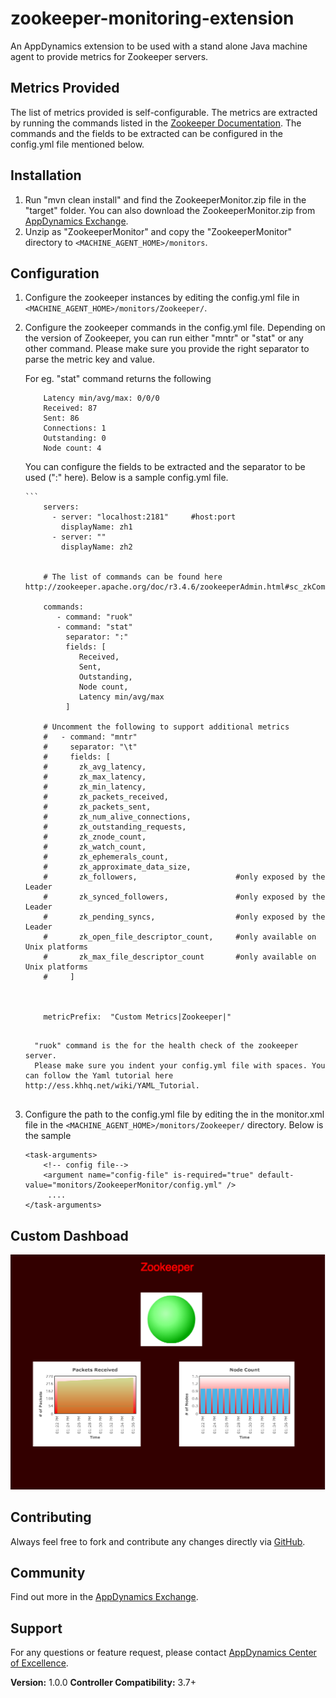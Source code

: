 zookeeper-monitoring-extension
==============================
An AppDynamics extension to be used with a stand alone Java machine agent to provide metrics for Zookeeper servers.


## Metrics Provided ##

The list of metrics provided is self-configurable. The metrics are extracted by running the commands listed in the [Zookeeper Documentation].
The commands and the fields to be extracted can be configured in the config.yml file mentioned below.



## Installation ##

1. Run "mvn clean install" and find the ZookeeperMonitor.zip file in the "target" folder. You can also download the ZookeeperMonitor.zip from [AppDynamics Exchange][].
2. Unzip as "ZookeeperMonitor" and copy the "ZookeeperMonitor" directory to `<MACHINE_AGENT_HOME>/monitors`.



## Configuration ##
1. Configure the zookeeper instances by editing the config.yml file in `<MACHINE_AGENT_HOME>/monitors/Zookeeper/`.
2. Configure the zookeeper commands in the config.yml file. Depending on the version of Zookeeper, you can run either "mntr" or "stat" or any other command. Please make sure you provide the right separator to parse the metric key and value.
 
     For eg. "stat" command returns the following
     ```
         Latency min/avg/max: 0/0/0
         Received: 87
         Sent: 86
         Connections: 1
         Outstanding: 0
         Node count: 4
     ```
      You can configure the fields to be extracted and the separator to be used (":" here). Below is a sample config.yml file.
     
      
       ```
           servers:
             - server: "localhost:2181"     #host:port
               displayName: zh1
             - server: ""
               displayName: zh2
          
          
           # The list of commands can be found here http://zookeeper.apache.org/doc/r3.4.6/zookeeperAdmin.html#sc_zkCommands
          
           commands:
              - command: "ruok"
              - command: "stat"
                separator: ":"
                fields: [
                   Received,
                   Sent,
                   Outstanding,
                   Node count,
                   Latency min/avg/max
                ]
          
           # Uncomment the following to support additional metrics
           #   - command: "mntr"
           #     separator: "\t"
           #     fields: [
           #       zk_avg_latency,
           #       zk_max_latency,
           #       zk_min_latency,
           #       zk_packets_received,
           #       zk_packets_sent,
           #       zk_num_alive_connections,
           #       zk_outstanding_requests,
           #       zk_znode_count,
           #       zk_watch_count,
           #       zk_ephemerals_count,
           #       zk_approximate_data_size,
           #       zk_followers,                      #only exposed by the Leader
           #       zk_synced_followers,               #only exposed by the Leader
           #       zk_pending_syncs,                  #only exposed by the Leader
           #       zk_open_file_descriptor_count,     #only available on Unix platforms
           #       zk_max_file_descriptor_count       #only available on Unix platforms
           #     ]
          
          
          
           metricPrefix:  "Custom Metrics|Zookeeper|"
           
     ```
     
       "ruok" command is the for the health check of the zookeeper server.
       Please make sure you indent your config.yml file with spaces. You can follow the Yaml tutorial here    http://ess.khhq.net/wiki/YAML_Tutorial.


3. Configure the path to the config.yml file by editing the <task-arguments> in the monitor.xml file in the `<MACHINE_AGENT_HOME>/monitors/Zookeeper/` directory. Below is the sample

     ```
     <task-arguments>
         <!-- config file-->
         <argument name="config-file" is-required="true" default-value="monitors/ZookeeperMonitor/config.yml" />
          ....
     </task-arguments>

     ```
## Custom Dashboad ##
![](https://raw.githubusercontent.com/Appdynamics/zookeeper-monitoring-extension/master/zookeeper.png)

## Contributing ##

Always feel free to fork and contribute any changes directly via [GitHub][].

## Community ##

Find out more in the [AppDynamics Exchange][].

## Support ##

For any questions or feature request, please contact [AppDynamics Center of Excellence][].

**Version:** 1.0.0
**Controller Compatibility:** 3.7+


[Github]: https://github.com/Appdynamics/zookeeper-monitoring-extension
[AppDynamics Exchange]: http://community.appdynamics.com/t5/AppDynamics-eXchange/idb-p/extensions
[AppDynamics Center of Excellence]: mailto:ace-request@appdynamics.com
[Zookeeper Documentation]: http://zookeeper.apache.org/doc/r3.4.6/zookeeperAdmin.html#sc_zkCommands
